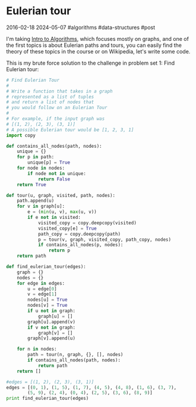 # Eulerian tour
2016-02-18 2024-05-07 #algorithms #data-structures #post

I'm taking [Intro to Algorithms](https://classroom.udacity.com/courses/cs215), which focuses mostly on graphs, and one of the first topics is about Eulerian paths and tours, you can easily find the theory of these topics in the course or on Wikipedia, let's write some code.

This is my brute force solution to the challenge in problem set 1: Find Eulerian tour:


```py
# Find Eulerian Tour
#
# Write a function that takes in a graph
# represented as a list of tuples
# and return a list of nodes that
# you would follow on an Eulerian Tour
#
# For example, if the input graph was
# [(1, 2), (2, 3), (3, 1)]
# A possible Eulerian tour would be [1, 2, 3, 1]
import copy

def contains_all_nodes(path, nodes):
    unique = {}
    for p in path:
        unique[p] = True
    for node in nodes:
        if node not in unique:
            return False
    return True

def tour(u, graph, visited, path, nodes):
    path.append(u)
    for v in graph[u]:
        e = (min(u, v), max(u, v))
        if e not in visited:
            visited_copy = copy.deepcopy(visited)
            visited_copy[e] = True
            path_copy = copy.deepcopy(path)
            p = tour(v, graph, visited_copy, path_copy, nodes)
            if contains_all_nodes(p, nodes):
                return p
    return path

def find_eulerian_tour(edges):
    graph = {}
    nodes = {}
    for edge in edges:
        u = edge[0]
        v = edge[1]
        nodes[u] = True
        nodes[v] = True
        if u not in graph:
            graph[u] = []
        graph[u].append(v)
        if v not in graph:
            graph[v] = []
        graph[v].append(u)

    for n in nodes:
        path = tour(n, graph, {}, [], nodes)
        if contains_all_nodes(path, nodes):
            return path
    return []

#edges = [(1, 2), (2, 3), (3, 1)]
edges = [(0, 1), (1, 5), (1, 7), (4, 5), (4, 8), (1, 6), (3, 7),
        (5, 9), (2, 4), (0, 4), (2, 5), (3, 6), (8, 9)]
print find_eulerian_tour(edges)

```

